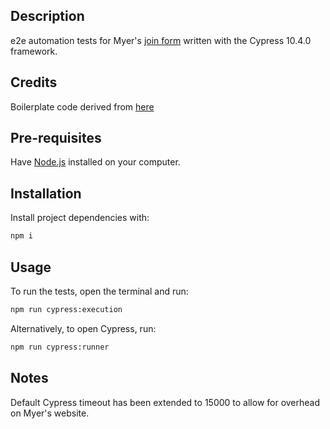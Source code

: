 ## Description
e2e automation tests for Myer's [join form](https://www.myer.com.au/join) written with the Cypress 10.4.0 framework.

## Credits
Boilerplate code derived from [here](https://github.com/JoanEsquivel/cypress-cucumber-boilerplate)

## Pre-requisites

Have [Node.js](https://nodejs.org/es/download/) installed on your computer.

## Installation

Install project dependencies with: 
```bash
npm i
```
## Usage

To run the tests, open the terminal and run: 
```bash
npm run cypress:execution
```

Alternatively, to open Cypress, run:
```bash
npm run cypress:runner
```

## Notes
Default Cypress timeout has been extended to 15000 to allow for overhead on Myer's website.